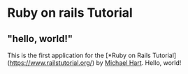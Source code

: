 # Ruby on rails Tutorial

## "hello, world!"

This is the first application for the [*Ruby on Rails Tutorial]
(https://www.railstutorial.org/) by [Michael Hart](https://michaelhart.com/).
Hello, world!

